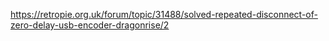 https://retropie.org.uk/forum/topic/31488/solved-repeated-disconnect-of-zero-delay-usb-encoder-dragonrise/2
